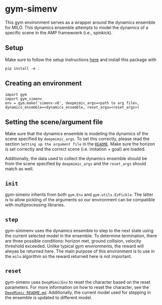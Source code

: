  # gym-simenv

This gym environment serves as a wrapper around the dynamics ensemble for MILO. This dynamics ensemble attempts to model the dynamics of a specific scene in the AMP framewoerk (i.e., spinkick). 

## Setup
Make sure to follow the setup instructions [here](../setup.md) and install this package with 

```pip install -e .```
## Creating an environment
```
import gym 
import gym_simenv
env = gym.make('simenv-v0', deepmimic_args=<path to arg file>, dynamics_ensemble=<dynamics_ensemble, reset_args=<reset_args>)
```
## Setting the scene/argument file
Make sure that the dynamics ensemble is modeling the dynamics of the scene specified by ```deepmimic_args```. To set this correctly, please read the
section `Setting up the argument file` in the [`README`](../README.md). Make sure the horizon is set correctly and the correct scene (i.e. imitation + goal)
are loaded. 

Additionally, the data used to collect the dynamics ensemble should be from the scene specified by ```deepmimic_args``` and the ```reset_args``` should match as well. 

## ```init```
gym-simenv inherits from both ```gym.Env``` and ```gym.utils.EzPickle```. The latter is to allow pickling of the arguments so our environment can be compatible with multiprocessing libraries. 
## ```step```
gym-simmenv uses the dynamics ensemble to step to the next state using the current selected model in the ensemble. To determine termination, there are three possible conditions: horizon met, ground collision, velocity threshold exceeded. Unlike typical gym environments, the reward will alwyas be returned here. The main purpose of this environment is to use in the ```milo``` algorithm so the reward returned here is not important. 


## ```reset```
gym-simenv uses ```DeepMimicEnv``` to reset the character based on the reset parameters. For more information on how to reset the character, see the [`DeepMimic README.md`](../deepmimic/README.md). Additionally, the current model used for stepping in the ensemble is updated to different model. 
